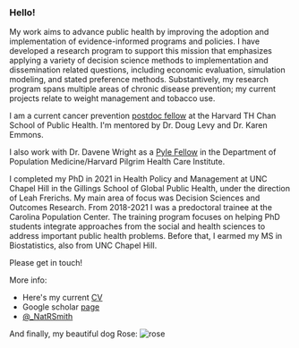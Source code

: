 ### Hello!

My work aims to advance public health by improving the adoption and implementation of evidence-informed programs and policies. I have developed a research program to support this mission that emphasizes applying a variety of decision science methods to implementation and dissemination related questions, including economic evaluation, simulation modeling, and stated preference methods. Substantively, my research program spans multiple areas of chronic disease prevention; my current projects relate to weight management and tobacco use. 

I am a current cancer prevention [postdoc fellow](https://www.hsph.harvard.edu/cancer-prevention-fellowship/people/natalie-smith/) at the Harvard TH Chan School of Public Health. I'm mentored by Dr. Doug Levy and Dr. Karen Emmons. 

I also work with Dr. Davene Wright as a [Pyle Fellow](https://twitter.com/DeptPopMed/status/1556701937537585153) in the Department of Population Medicine/Harvard Pilgrim Health Care Institute. 

I completed my PhD in 2021 in Health Policy and Management at UNC Chapel Hill in the Gillings School of Global Public Health, under the direction of Leah Frerichs. My main area of focus was Decision Sciences and Outcomes Research. From 2018-2021 I was a predoctoral trainee at the Carolina Population Center. The training program focuses on helping PhD students integrate approaches from the social and health sciences to address important public health problems. Before that, I earmed my MS in Biostatistics, also from UNC Chapel Hill.

Please get in touch!

More info: 
* Here's my current [CV](https://github.com/nataliesmith123/nataliesmith123/files/9748036/NRSmith_CV_10-10-22.pdf)
* Google scholar [page](https://scholar.google.com/citations?user=pP7qJZ8AAAAJ&hl=en)
* [@_NatRSmith](https://twitter.com/_NatRSmith)

And finally, my beautiful dog Rose:
![rose](https://user-images.githubusercontent.com/11410550/194927111-7c92a1a3-e33c-4bda-9196-ee88b86f5e3b.jpg)


